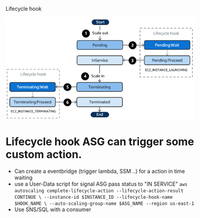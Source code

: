 Lifecycle hook 

![alt text](image.png)


# Lifecycle hook ASG can trigger some custom action. 
- Can create a eventbridge (trigger lambda, SSM ..) for a action in time waiting
- use a User-Data script for signal ASG pass status to "IN SERVICE"
`
aws autoscaling complete-lifecycle-action --lifecycle-action-result CONTINUE \
  --instance-id $INSTANCE_ID --lifecycle-hook-name $HOOK_NAME \
  --auto-scaling-group-name $ASG_NAME --region us-east-1
`
- Use SNS/SQL with a consumer